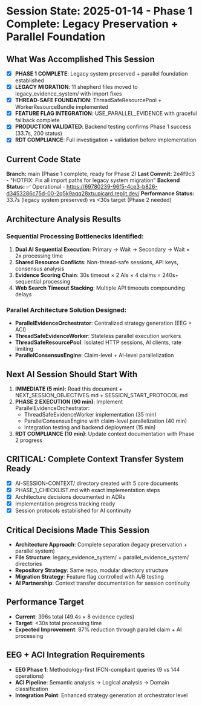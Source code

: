 # Session State: 2025-01-14 - Phase 1 Complete: Legacy Preservation + Parallel Foundation

## What Was Accomplished This Session
- [x] **PHASE 1 COMPLETE**: Legacy system preserved + parallel foundation established
- [x] **LEGACY MIGRATION**: 11 shepherd files moved to legacy_evidence_system/ with import fixes
- [x] **THREAD-SAFE FOUNDATION**: ThreadSafeResourcePool + WorkerResourceBundle implemented
- [x] **FEATURE FLAG INTEGRATION**: USE_PARALLEL_EVIDENCE with graceful fallback complete
- [x] **PRODUCTION VALIDATED**: Backend testing confirms Phase 1 success (33.7s, 200 status)
- [x] **RDT COMPLIANCE**: Full investigation + validation before implementation

## Current Code State
**Branch:** main (Phase 1 complete, ready for Phase 2)
**Last Commit:** 2e4f9c3 - "HOTFIX: Fix all import paths for legacy system migration"
**Backend Status:** ✅ Operational - https://69780239-96f5-4ce3-b826-d3453286c75d-00-2q5k9aqq28xtu.picard.replit.dev/
**Performance Status:** 33.7s (legacy system preserved) vs <30s target (Phase 2 needed)

## Architecture Analysis Results
### Sequential Processing Bottlenecks Identified:
1. **Dual AI Sequential Execution**: Primary → Wait → Secondary → Wait = 2x processing time
2. **Shared Resource Conflicts**: Non-thread-safe sessions, API keys, consensus analysis
3. **Evidence Scoring Chain**: 30s timeout × 2 AIs × 4 claims = 240s+ sequential processing
4. **Web Search Timeout Stacking**: Multiple API timeouts compounding delays

### Parallel Architecture Solution Designed:
- **ParallelEvidenceOrchestrator**: Centralized strategy generation (EEG + ACI)
- **ThreadSafeEvidenceWorker**: Stateless parallel execution workers
- **ThreadSafeResourcePool**: Isolated HTTP sessions, AI clients, rate limiting
- **ParallelConsensusEngine**: Claim-level + AI-level parallelization

## Next AI Session Should Start With
1. **IMMEDIATE (5 min)**: Read this document + NEXT_SESSION_OBJECTIVES.md + SESSION_START_PROTOCOL.md
2. **PHASE 2 EXECUTION (90 min)**: Implement ParallelEvidenceOrchestrator:
   - ThreadSafeEvidenceWorker implementation (35 min)
   - ParallelConsensusEngine with claim-level parallelization (40 min)
   - Integration testing and backend deployment (15 min)
3. **RDT COMPLIANCE (10 min)**: Update context documentation with Phase 2 progress

## CRITICAL: Complete Context Transfer System Ready
- [x] AI-SESSION-CONTEXT/ directory created with 5 core documents
- [x] PHASE_1_CHECKLIST.md with exact implementation steps
- [x] Architecture decisions documented in ADRs
- [x] Implementation progress tracking ready
- [x] Session protocols established for AI continuity

## Critical Decisions Made This Session
- **Architecture Approach**: Complete separation (legacy preservation + parallel system)
- **File Structure**: legacy_evidence_system/ + parallel_evidence_system/ directories
- **Repository Strategy**: Same repo, modular directory structure
- **Migration Strategy**: Feature flag controlled with A/B testing
- **AI Partnership**: Context transfer documentation for session continuity

## Performance Target
- **Current**: 396s total (49.4s × 8 evidence cycles)
- **Target**: <30s total processing time
- **Expected Improvement**: 87% reduction through parallel claim + AI processing

## EEG + ACI Integration Requirements
- **EEG Phase 1**: Methodology-first IFCN-compliant queries (9 vs 144 operations)
- **ACI Pipeline**: Semantic analysis → Logical analysis → Domain classification
- **Integration Point**: Enhanced strategy generation at orchestrator level